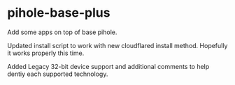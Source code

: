 # pihole-base-plus
Add some apps on top of base pihole.

Updated install script to work with new cloudflared install method. Hopefully it works properly this time.

Added Legacy 32-bit device support and additional comments to help dentiy each supported technology.
